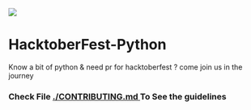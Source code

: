 ![](https://hacktoberfest.digitalocean.com/_nuxt/img/logo-hacktoberfest-full.f42e3b1.svg)
# HacktoberFest-Python
Know a bit of python &amp; need pr for hacktoberfest ? come join us in the journey 

### Check File <a href="./CONTRIBUTING.md">./CONTRIBUTING.md </a> To See the guidelines
